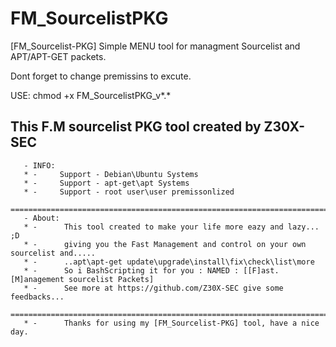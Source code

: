 # FM_SourcelistPKG
[FM_Sourcelist-PKG] Simple MENU tool for managment Sourcelist and APT/APT-GET packets.

Dont forget to change premissins to excute.

USE: chmod +x FM_SourcelistPKG_v*.* 

This F.M sourcelist PKG tool created by Z30X-SEC
 --------------------------------------------------                                             
       - INFO:
       * -     Support - Debian\Ubuntu Systems
       * -     Support - apt-get\apt Systems
       * -     Support - root user\user premissonlized
      ============================================================================
       - About:
       * -      This tool created to make your life more eazy and lazy... ;D
       * -      giving you the Fast Management and control on your own sourcelist and.....
       * -      ..apt\apt-get update\upgrade\install\fix\check\list\more
       * -      So i BashScripting it for you : NAMED : [[F]ast.[M]anagement sourcelist Packets]
       * -      See more at https://github.com/Z30X-SEC give some feedbacks...
     =================================================================================
       * -      Thanks for using my [FM_Sourcelist-PKG] tool, have a nice day.
